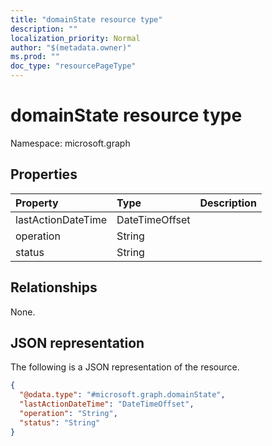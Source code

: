 ```yaml
---
title: "domainState resource type"
description: ""
localization_priority: Normal
author: "$(metadata.owner)"
ms.prod: ""
doc_type: "resourcePageType"
---
```


# domainState resource type

Namespace: microsoft.graph

## Properties

| Property           | Type           | Description |
| :----------------- | :------------- | :---------- |
| lastActionDateTime | DateTimeOffset |             |
| operation          | String         |             |
| status             | String         |             |

## Relationships

None.

## JSON representation

The following is a JSON representation of the resource.

<!-- {
  "blockType": "resource",
  "@odata.type": "microsoft.graph.domainState",
}
-->

```json
{
  "@odata.type": "#microsoft.graph.domainState",
  "lastActionDateTime": "DateTimeOffset",
  "operation": "String",
  "status": "String"
}
```
